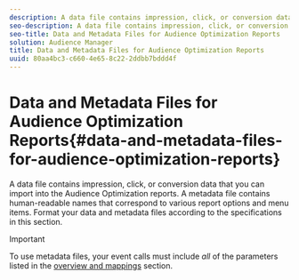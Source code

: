 ```yaml
---
description: A data file contains impression, click, or conversion data that you can import into the Audience Optimization reports. A metadata file contains human-readable names that correspond to various report options and menu items. Format your data and metadata files according to the specifications in this section.
seo-description: A data file contains impression, click, or conversion data that you can import into the Audience Optimization reports. A metadata file contains human-readable names that correspond to various report options and menu items. Format your data and metadata files according to the specifications in this section.
seo-title: Data and Metadata Files for Audience Optimization Reports
solution: Audience Manager
title: Data and Metadata Files for Audience Optimization Reports
uuid: 80aa4bc3-c660-4e65-8c22-2ddbb7bddd4f
---
```


# Data and Metadata Files for Audience Optimization Reports{#data-and-metadata-files-for-audience-optimization-reports}

A data file contains impression, click, or conversion data that you can import into the Audience Optimization reports. A metadata file contains human-readable names that correspond to various report options and menu items. Format your data and metadata files according to the specifications in this section.

>[!IMPORTANT]
>
>To use metadata files, your event calls must include *all* of the parameters listed in the [overview and mappings](../../../reporting/audience-optimization-reports/metadata-files-intro/metadata-file-overview.md#concept_548097F263114FC1811B1EEA21D9C461) section.

